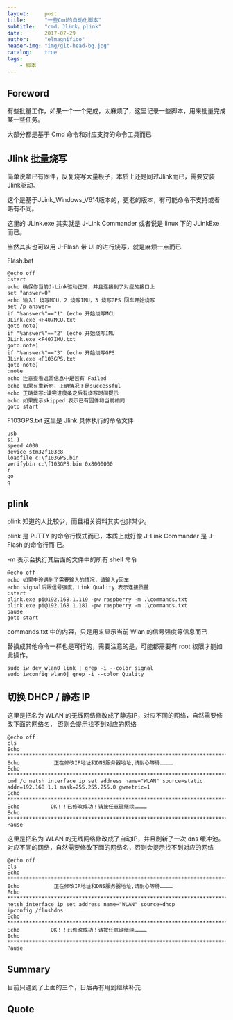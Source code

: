 ```yaml
---
layout:     post
title:      "一些Cmd的自动化脚本"
subtitle:   "cmd，Jlink，plink"
date:       2017-07-29
author:     "elmagnifico"
header-img: "img/git-head-bg.jpg"
catalog:    true
tags:
    - 脚本
---
```


## Foreword

有些批量工作，如果一个一个完成，太麻烦了，这里记录一些脚本，用来批量完成某一些任务。

大部分都是基于 Cmd 命令和对应支持的命令工具而已

## Jlink 批量烧写

简单说拿已有固件，反复烧写大量板子，本质上还是同过Jlink而已，需要安装Jlink驱动。

这个是基于JLink_Windows_V614版本的，更老的版本，有可能命令不支持或者略有不同。

这里的 JLink.exe 其实就是 J-Link Commander 或者说是 linux 下的 JLinkExe 而已。

当然其实也可以用 J-Flash 带 UI 的进行烧写，就是麻烦一点而已

Flash.bat

```
@echo off
:start
echo 确保你当前J-Link驱动正常，并且连接到了对应的接口上
set "answer=0"
echo 输入1 烧写MCU，2 烧写IMU，3 烧写GPS 回车开始烧写
set /p answer=
if "%answer%"=="1" (echo 开始烧写MCU
JLink.exe <F407MCU.txt
goto note)
if "%answer%"=="2" (echo 开始烧写IMU
JLink.exe <F407IMU.txt
goto note)
if "%answer%"=="3" (echo 开始烧写GPS
JLink.exe <F103GPS.txt
goto note)
:note
echo 注意查看返回信息中是否有 Failed
echo 如果有重新刷，正确情况下是successful
echo 正确烧写:读完进度条之后有烧写时间提示
echo 如果提示skipped 表示已有固件和当前相同
goto start
```

F103GPS.txt 这里是 Jlink 具体执行的命令文件

```
usb
si 1
speed 4000
device stm32f103c8
loadfile c:\f103GPS.bin
verifybin c:\f103GPS.bin 0x8000000
r
go
q
```

## plink

plink 知道的人比较少，而且相关资料其实也非常少。

plink 是 PuTTY 的命令行模式而已，本质上就好像 J-Link Commander 是 J-Flash 的命令行而
已。

-m 表示会执行其后面的文件中的所有 shell 命令

```
@echo off
echo 如果中途遇到了需要输入的情况，请输入y回车
echo signal后跟信号强度，Link Quality 表示连接质量
:start
plink.exe pi@192.168.1.119 -pw raspberry -m .\commands.txt
plink.exe pi@192.168.1.181 -pw raspberry -m .\commands.txt
pause
goto start
```

commands.txt 中的内容，只是用来显示当前 Wlan 的信号强度等信息而已

替换成其他命令一样也是可行的，需要注意的是，可能都需要有 root 权限才能如此操作。

```
sudo iw dev wlan0 link | grep -i --color signal
sudo iwconfig wlan0| grep -i --color Quality
```

## 切换 DHCP / 静态 IP

这里是把名为 WLAN 的无线网络修改成了静态IP，对应不同的网络，自然需要修改下面的网络名，
否则会提示找不到对应的网络

```
@echo off
cls
Echo ***************************************************************************
Echo           正在修改IP地址和DNS服务器地址,请耐心等待…………
Echo ***************************************************************************
cmd /c netsh interface ip set address name="WLAN" source=static addr=192.168.1.1 mask=255.255.255.0 gwmetric=1
Echo ***************************************************************************
Echo          OK！！已修改成功！请按任意键继续…………
Echo ***************************************************************************
Pause
```

这里是把名为 WLAN 的无线网络修改成了自动IP，并且刷新了一次 dns 缓冲池。
对应不同的网络，自然需要修改下面的网络名，否则会提示找不到对应的网络

```
@echo off
cls
Echo ***************************************************************************
Echo           正在修改IP地址和DNS服务器地址,请耐心等待…………
Echo ***************************************************************************
netsh interface ip set address name="WLAN" source=dhcp
ipconfig /flushdns
Echo ***************************************************************************
Echo          OK！！已修改成功！请按任意键继续…………
Echo ***************************************************************************
Pause
```

## Summary

目前只遇到了上面的三个，日后再有用到继续补充

## Quote
